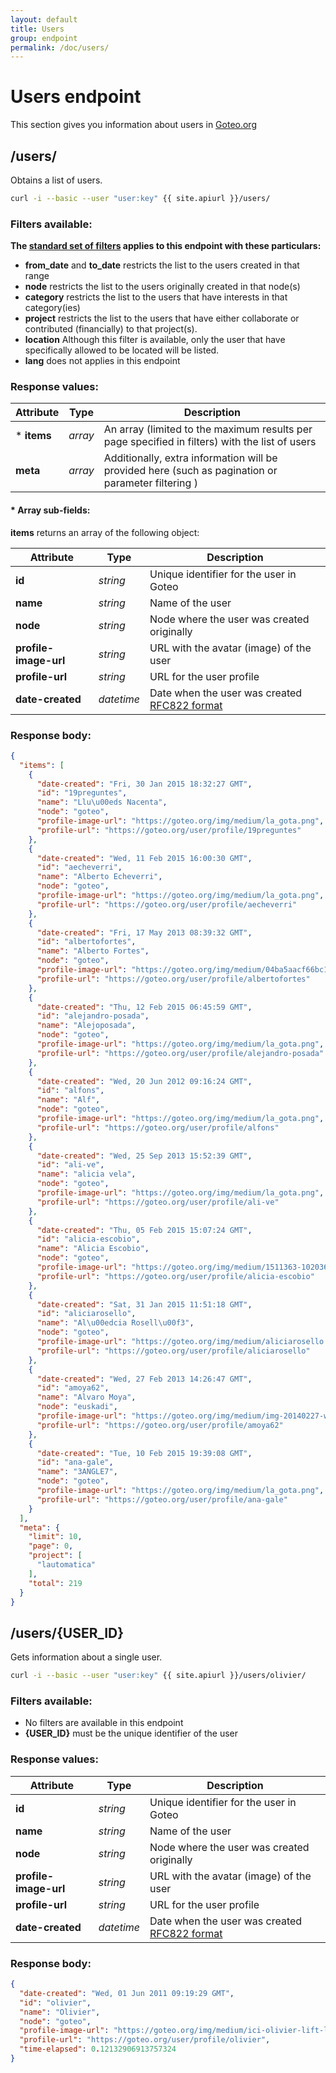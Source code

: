 ```yaml
---
layout: default
title: Users
group: endpoint
permalink: /doc/users/
---
```

# Users endpoint

This section gives you information about users in [Goteo.org](http://goteo.org)

<a name="users"></a>
## /users/

Obtains a list of users.

```bash
curl -i --basic --user "user:key" {{ site.apiurl }}/users/
```

### Filters available:
**The [standard set of filters](/doc/filters) applies to this endpoint with these particulars:**

* **from_date** and **to_date** restricts the list to the users created in that range
* **node** restricts the list to the users originally created in that node(s)
* **category** restricts the list to the users that have interests in that category(ies)
* **project** restricts the list to the users that have either collaborate or contributed (financially) to that project(s).
* **location** Although this filter is available, only the user that have specifically allowed to be located will be listed.
* **lang** does not applies in this endpoint

### Response values:

| Attribute  | Type | Description |
| ------------- | ------------- | ------------ |
| * **items** | *array* | An array (limited to the maximum results per page specified in filters) with the list of users |
| **meta** | *array* | Additionally, extra information will be provided here (such as pagination or parameter filtering ) |

#### * Array sub-fields:

**items** returns an array of the following object:

| Attribute  | Type | Description |
| ------------- | ------------- | ------------ |
| **id** | *string* | Unique identifier for the user in Goteo |
| **name** | *string* | Name of the user |
| **node** | *string* | Node where the user was created originally |
| **profile-image-url** | *string* | URL with the avatar (image) of the user |
| **profile-url** | *string* | URL for the user profile |
| **date-created** | *datetime* | Date when the user was created [RFC822 format](http://validator.w3.org/feed/docs/error/InvalidRFC2822Date.html) |

### Response body:
```json
{
  "items": [
    {
      "date-created": "Fri, 30 Jan 2015 18:32:27 GMT",
      "id": "19preguntes",
      "name": "Llu\u00eds Nacenta",
      "node": "goteo",
      "profile-image-url": "https://goteo.org/img/medium/la_gota.png",
      "profile-url": "https://goteo.org/user/profile/19preguntes"
    },
    {
      "date-created": "Wed, 11 Feb 2015 16:00:30 GMT",
      "id": "aecheverri",
      "name": "Alberto Echeverri",
      "node": "goteo",
      "profile-image-url": "https://goteo.org/img/medium/la_gota.png",
      "profile-url": "https://goteo.org/user/profile/aecheverri"
    },
    {
      "date-created": "Fri, 17 May 2013 08:39:32 GMT",
      "id": "albertofortes",
      "name": "Alberto Fortes",
      "node": "goteo",
      "profile-image-url": "https://goteo.org/img/medium/04ba5aacf66bc170fd89ab936bc3aa6ad-404",
      "profile-url": "https://goteo.org/user/profile/albertofortes"
    },
    {
      "date-created": "Thu, 12 Feb 2015 06:45:59 GMT",
      "id": "alejandro-posada",
      "name": "Alejoposada",
      "node": "goteo",
      "profile-image-url": "https://goteo.org/img/medium/la_gota.png",
      "profile-url": "https://goteo.org/user/profile/alejandro-posada"
    },
    {
      "date-created": "Wed, 20 Jun 2012 09:16:24 GMT",
      "id": "alfons",
      "name": "Alf",
      "node": "goteo",
      "profile-image-url": "https://goteo.org/img/medium/la_gota.png",
      "profile-url": "https://goteo.org/user/profile/alfons"
    },
    {
      "date-created": "Wed, 25 Sep 2013 15:52:39 GMT",
      "id": "ali-ve",
      "name": "alicia vela",
      "node": "goteo",
      "profile-image-url": "https://goteo.org/img/medium/la_gota.png",
      "profile-url": "https://goteo.org/user/profile/ali-ve"
    },
    {
      "date-created": "Thu, 05 Feb 2015 15:07:24 GMT",
      "id": "alicia-escobio",
      "name": "Alicia Escobio",
      "node": "goteo",
      "profile-image-url": "https://goteo.org/img/medium/1511363-10203618275965842-3134443303106447142-n.jp",
      "profile-url": "https://goteo.org/user/profile/alicia-escobio"
    },
    {
      "date-created": "Sat, 31 Jan 2015 11:51:18 GMT",
      "id": "aliciarosello",
      "name": "Al\u00edcia Rosell\u00f3",
      "node": "goteo",
      "profile-image-url": "https://goteo.org/img/medium/aliciarosello.jpg",
      "profile-url": "https://goteo.org/user/profile/aliciarosello"
    },
    {
      "date-created": "Wed, 27 Feb 2013 14:26:47 GMT",
      "id": "amoya62",
      "name": "Alvaro Moya",
      "node": "euskadi",
      "profile-image-url": "https://goteo.org/img/medium/img-20140227-wa0000.jpg",
      "profile-url": "https://goteo.org/user/profile/amoya62"
    },
    {
      "date-created": "Tue, 10 Feb 2015 19:39:08 GMT",
      "id": "ana-gale",
      "name": "3ANGLE7",
      "node": "goteo",
      "profile-image-url": "https://goteo.org/img/medium/la_gota.png",
      "profile-url": "https://goteo.org/user/profile/ana-gale"
    }
  ],
  "meta": {
    "limit": 10,
    "page": 0,
    "project": [
      "lautomatica"
    ],
    "total": 219
  }
}
```

<a name="user"></a>
## /users/{USER_ID}

Gets information about a single user.

```bash
curl -i --basic --user "user:key" {{ site.apiurl }}/users/olivier/
```

### Filters available:
* No filters are available in this endpoint
* **{USER_ID}** must be the unique identifier of the user


### Response values:

| Attribute  | Type | Description |
| ------------- | ------------- | ------------ |
| **id** | *string* | Unique identifier for the user in Goteo |
| **name** | *string* | Name of the user |
| **node** | *string* | Node where the user was created originally |
| **profile-image-url** | *string* | URL with the avatar (image) of the user |
| **profile-url** | *string* | URL for the user profile |
| **date-created** | *datetime* | Date when the user was created [RFC822 format](http://validator.w3.org/feed/docs/error/InvalidRFC2822Date.html) |

### Response body:
```json
{
  "date-created": "Wed, 01 Jun 2011 09:19:29 GMT",
  "id": "olivier",
  "name": "Olivier",
  "node": "goteo",
  "profile-image-url": "https://goteo.org/img/medium/ici-olivier-lift-losange.png",
  "profile-url": "https://goteo.org/user/profile/olivier",
  "time-elapsed": 0.12132906913757324
}
```
